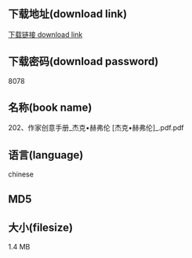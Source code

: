 ## 下载地址(download link)
[下载链接 download link](https://voluble-croquembouche-d321dc.netlify.app/?s=202%E3%80%81%E4%BD%9C%E5%AE%B6%E5%88%9B%E6%84%8F%E6%89%8B%E5%86%8C_%E6%9D%B0%E5%85%8B%E2%80%A2%E8%B5%AB%E5%BC%97%E4%BC%A6+%5B%E6%9D%B0%E5%85%8B%E2%80%A2%E8%B5%AB%E5%BC%97%E4%BC%A6%5D_.pdf)

## 下载密码(download password)
8078

## 名称(book name)
202、作家创意手册_杰克•赫弗伦 [杰克•赫弗伦]_.pdf.pdf

## 语言(language)
chinese

## MD5


## 大小(filesize)
1.4 MB
